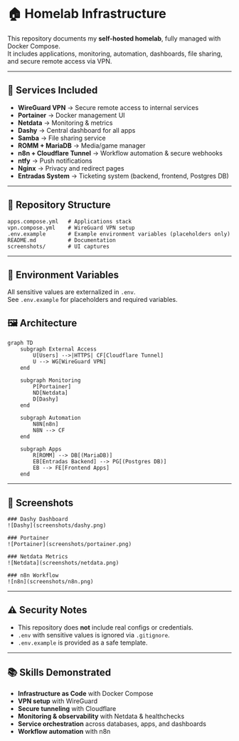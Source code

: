 # 🏠 Homelab Infrastructure

This repository documents my **self-hosted homelab**, fully managed with Docker Compose.  
It includes applications, monitoring, automation, dashboards, file sharing, and secure remote access via VPN.

---

## 🚀 Services Included

- **WireGuard VPN** → Secure remote access to internal services  
- **Portainer** → Docker management UI  
- **Netdata** → Monitoring & metrics  
- **Dashy** → Central dashboard for all apps  
- **Samba** → File sharing service  
- **ROMM + MariaDB** → Media/game manager  
- **n8n + Cloudflare Tunnel** → Workflow automation & secure webhooks  
- **ntfy** → Push notifications  
- **Nginx** → Privacy and redirect pages  
- **Entradas System** → Ticketing system (backend, frontend, Postgres DB)  

---

## 📂 Repository Structure

```
apps.compose.yml   # Applications stack
vpn.compose.yml    # WireGuard VPN setup
.env.example       # Example environment variables (placeholders only)
README.md          # Documentation
screenshots/       # UI captures
```

---

## 🔑 Environment Variables

All sensitive values are externalized in `.env`.  
See `.env.example` for placeholders and required variables.


## 🖼️ Architecture

```mermaid
graph TD
    subgraph External Access
        U[Users] -->|HTTPS| CF[Cloudflare Tunnel]
        U --> WG[WireGuard VPN]
    end

    subgraph Monitoring
        P[Portainer]
        ND[Netdata]
        D[Dashy]
    end

    subgraph Automation
        N8N[n8n]
        N8N --> CF
    end

    subgraph Apps
        R[ROMM] --> DB[(MariaDB)]
        EB[Entradas Backend] --> PG[(Postgres DB)]
        EB --> FE[Frontend Apps]
    end
```

---

## 📸 Screenshots


```
### Dashy Dashboard
![Dashy](screenshots/dashy.png)

### Portainer
![Portainer](screenshots/portainer.png)

### Netdata Metrics
![Netdata](screenshots/netdata.png)

### n8n Workflow
![n8n](screenshots/n8n.png)

```

---

## ⚠️ Security Notes

- This repository does **not** include real configs or credentials.  
- `.env` with sensitive values is ignored via `.gitignore`.  
- `.env.example` is provided as a safe template.  

---

## 📚 Skills Demonstrated

- **Infrastructure as Code** with Docker Compose  
- **VPN setup** with WireGuard  
- **Secure tunneling** with Cloudflare  
- **Monitoring & observability** with Netdata & healthchecks  
- **Service orchestration** across databases, apps, and dashboards  
- **Workflow automation** with n8n  
